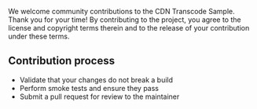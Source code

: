 We welcome community contributions to the CDN Transcode Sample. Thank you for your time! By contributing to the project, you agree to the license and copyright terms therein and to the release of your contribution under these terms.

## Contribution process
-  Validate that your changes do not break a build
-  Perform smoke tests and ensure they pass
-  Submit a pull request for review to the maintainer
